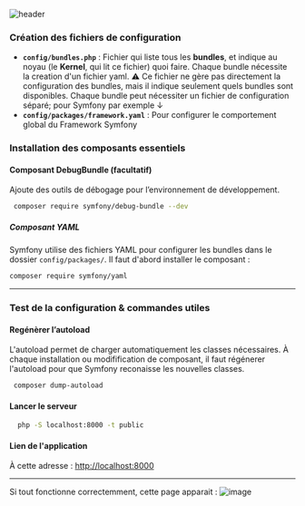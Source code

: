 ![header](https://capsule-render.vercel.app/api?type=soft&color=0:FF8000,100:FFD580&height=100&section=header&text=Étape%202%20:%20Configuration%20⚙️&fontSize=30&fontColor=5B3D00)


### Création des fichiers de configuration

- **`config/bundles.php`** : Fichier qui liste tous les **bundles**, et indique au noyau (le **Kernel**, qui lit ce fichier) quoi faire. Chaque bundle nécessite la creation d'un fichier yaml.
⚠️ Ce fichier ne gère pas directement la configuration des bundles, mais il indique seulement quels 
    bundles sont disponibles. Chaque bundle peut nécessiter un fichier de configuration séparé; pour Symfony par exemple ↓
- **`config/packages/framework.yaml`** :  Pour configurer le comportement global du Framework Symfony

### Installation des composants essentiels
 #### Composant DebugBundle (facultatif)
 Ajoute des outils de débogage pour l’environnement de développement.
  ```bash
   composer require symfony/debug-bundle --dev
  ```
 ##### Composant YAML
  Symfony utilise des fichiers YAML pour configurer les bundles dans le dossier `config/packages/`. Il 
  faut d'abord installer le composant : 
   ```bash
  composer require symfony/yaml
   ``` 
---
### Test de la configuration & commandes utiles

  #### Regénèrer l’autoload
  L'autoload permet de charger automatiquement les classes nécessaires. À chaque installation ou 
 modifification de composant, il faut régénerer l'autoload pour que Symfony reconaisse les nouvelles 
 classes.
   ```bash
    composer dump-autoload
  ```
 #### Lancer le serveur
 
   ```bash
     php -S localhost:8000 -t public
   ```

#### Lien de l'application 

À cette adresse : [http://localhost:8000](http://localhost:8000)


---
Si tout fonctionne correctemment, cette page apparait : 
![image](https://github.com/user-attachments/assets/5e80704e-9c1e-4cf9-995e-df0299c1164e)
